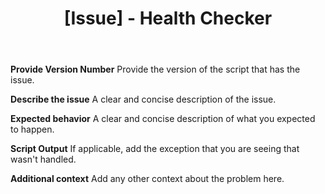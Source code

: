 ﻿---
name: Health Checker Issue Report
about: Create a report to help us improve
title: "[Issue] - Health Checker"
labels: Issue, "Health Checker"
assignees: ''

---

**Provide Version Number**
Provide the version of the script that has the issue.

**Describe the issue**
A clear and concise description of the issue.

**Expected behavior**
A clear and concise description of what you expected to happen.

**Script Output**
If applicable, add the exception that you are seeing that wasn't handled.

**Additional context**
Add any other context about the problem here.
